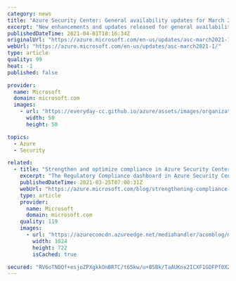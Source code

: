```yaml
---
category: news
title: "Azure Security Center: General availability updates for March 2021"
excerpt: "New enhancements and updates released for general availability in Azure Security Center in March 2021."
publishedDateTime: 2021-04-01T18:16:34Z
originalUrl: "https://azure.microsoft.com/en-us/updates/asc-march2021-1/"
webUrl: "https://azure.microsoft.com/en-us/updates/asc-march2021-1/"
type: article
quality: 99
heat: -1
published: false

provider:
  name: Microsoft
  domain: microsoft.com
  images:
    - url: "https://everyday-cc.github.io/azure/assets/images/organizations/microsoft.com-50x50.jpg"
      width: 50
      height: 50

topics:
  - Azure
  - Security

related:
  - title: "Strengthen and optimize compliance in Azure Security Center"
    excerpt: "The Regulatory Compliance dashboard in Azure Security Center is an excellent tool for helping organizations understand their compliance posture relative to industry standards."
    publishedDateTime: 2021-03-25T07:00:31Z
    webUrl: "https://azure.microsoft.com/blog/strengthening-compliance-in-azure-security-center/"
    type: article
    provider:
      name: Microsoft
      domain: microsoft.com
    quality: 119
    images:
      - url: "https://azurecomcdn.azureedge.net/mediahandler/acomblog/media/Default/blog/fb4f357c-bf00-4239-a2b1-b24d3f8cdadc.png"
        width: 1024
        height: 722
        isCached: true

secured: "RV6oTN0Qf+esjoZPXgkkOnBRTC/t65kw/u+B5Bk/TaAUKnx2ICXF1GDFPf0XZEwePGdOc8pJNyi2rd2/11C9yHUFaOFoLj6U9MnsAr5XfPYYNGwMmIVys415j3XV8EmYWm/O0mODUvkIaFLd0aL7xJqs5fWyGL5Pk/JiYR7j0anF/nzyfuHkqpuBuLmmHk0OeCX6s+Lejy1q18SWb5kSSp/CsiulKLxQ64LDATdIBnuTAqD7rHrOERVLlGbJp46Ksi5rSAAkqNpFW5O1CByiKTAPV3ADWDdyFniXW9F3fOa8lRnA7F9ARGUqWGb5VrsU3rf3yUNMwxKW91QhHPope2WLKu17M62R7l5H4TMiV6A=;1rMkeqipxKlJBu2rEGkMjg=="
---
```


